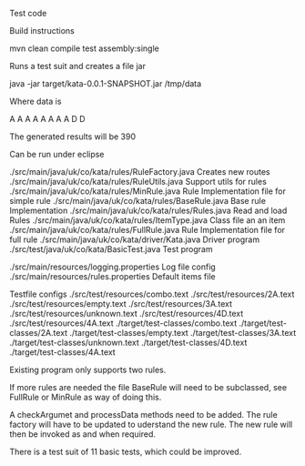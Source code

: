 Test code

Build instructions



mvn clean compile test  assembly:single

Runs a test suit and creates a file jar

java   -jar  target/kata-0.0.1-SNAPSHOT.jar   /tmp/data

Where data is 

A
A
A
A
A
A
A
A
D
D

The generated results will be   390


Can be run under eclipse

./src/main/java/uk/co/kata/rules/RuleFactory.java
Creates new routes 
./src/main/java/uk/co/kata/rules/RuleUtils.java
Support utils for rules
./src/main/java/uk/co/kata/rules/MinRule.java
Rule Implementation file for simple rule
./src/main/java/uk/co/kata/rules/BaseRule.java
Base rule  Implementation 
./src/main/java/uk/co/kata/rules/Rules.java
Read and load Rules
./src/main/java/uk/co/kata/rules/ItemType.java
Class file an an item
./src/main/java/uk/co/kata/rules/FullRule.java
Rule Implementation file for full  rule
./src/main/java/uk/co/kata/driver/Kata.java
Driver program 
./src/test/java/uk/co/kata/BasicTest.java
Test program

./src/main/resources/logging.properties
Log file config
./src/main/resources/rules.properties
Default items file  


Testfile configs
./src/test/resources/combo.text
./src/test/resources/2A.text
./src/test/resources/empty.text
./src/test/resources/3A.text
./src/test/resources/unknown.text
./src/test/resources/4D.text
./src/test/resources/4A.text
./target/test-classes/combo.text
./target/test-classes/2A.text
./target/test-classes/empty.text
./target/test-classes/3A.text
./target/test-classes/unknown.text
./target/test-classes/4D.text
./target/test-classes/4A.text

Existing program only supports two rules.

If more rules are needed the file BaseRule will need to be subclassed, see FullRule or MinRule as way of doing this.

 A checkArgumet and processData methods need to be added.
 The rule factory will have to be updated to uderstand the new rule.
 The new rule will then be invoked as and when required.
 
 There is a test suit of 11 basic tests, which could be improved.
